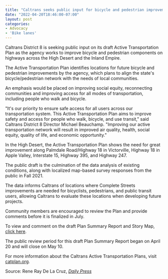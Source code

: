 ```yaml
---
title: "Caltrans seeks public input for bicycle and pedestrian improvements"
date: "2022-04-20T18:46:00-07:00"
layout: post
categories:
- Advocacy
- 'Bike lanes'
---
```


Caltrans District 8 is seeking public input on its draft Active Transportation Plan as the agency works to improve bicycle and pedestrian components on highways across the High Desert and the Inland Empire.

The Active Transportation Plan identifies locations for future bicycle and pedestrian improvements by the agency, which plans to align the state's bicycle/pedestrian network with the needs of local communities.

An emphasis would be placed on improving social equity, reconnecting communities and improving access for all modes of transportation, including people who walk and bicycle.

"It's our priority to ensure safe access for all users across our transportation system. This Active Transportation Plan aims to improve safety and access for people who walk, bicycle, and use transit," said Caltrans District 8 Director Michael Beauchamp. "Improving our active transportation network will result in improved air quality, health, social equity, quality of life, and economic opportunity."

In the High Desert, the Active Transportation Plan shows the need for great improvement along Palmdale Road/Highway 18 in Victorville, Highway 18 in Apple Valley, Interstate 15, Highway 395, and Highway 247.

The public draft is the culmination of the data analysis of existing conditions, along with localized map-based survey responses from the public in Fall 2021.

The data informs Caltrans of locations where Complete Streets improvements are needed for bicyclists, pedestrians, and public transit users, allowing Caltrans to evaluate these locations when developing future projects.

Community members are encouraged to review the Plan and provide comments before it is finalized in July.

To view and comment on the draft Plan Summary Report and Story Map, [click here](https://docs.google.com/forms/d/e/1FAIpQLSdlO-DzeJ0KEWw5oGIEo7TCMx9MWIBW7z-qymLElJ9B_uTJBQ/viewform).

The public review period for this draft Plan Summary Report began on April 20 and will close on May 10.

For more information about the Caltrans Active Transportation Plans, visit [catplan.org](https://www.catplan.org).

Source: Rene Ray De La Cruz, [*Daily Press*](https://www.vvdailypress.com)
